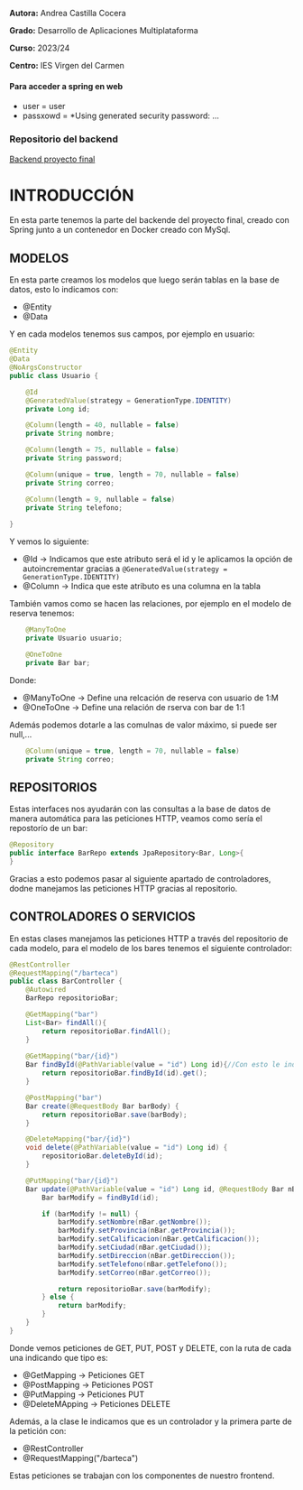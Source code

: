 **Autora:** Andrea Castilla Cocera

**Grado:** Desarrollo de Aplicaciones Multiplataforma

**Curso:** 2023/24

**Centro:** IES Virgen del Carmen

#### Para acceder a spring en web

- user = user
- passxowd = *Using generated security password: ...

### Repositorio del backend

[Backend proyecto final](https://github.com/acascoc098/project-backend.git)

# INTRODUCCIÓN

En esta parte tenemos la parte del backende del proyecto final, creado con Spring junto a un contenedor en Docker creado con MySql.

## MODELOS

En esta parte creamos los modelos que luego serán tablas en la base de datos, esto lo indicamos con:

- @Entity
- @Data

Y en cada modelos tenemos sus campos, por ejemplo en usuario:

``` java
@Entity
@Data
@NoArgsConstructor
public class Usuario {

    @Id
    @GeneratedValue(strategy = GenerationType.IDENTITY)
    private Long id;

    @Column(length = 40, nullable = false)
    private String nombre;

    @Column(length = 75, nullable = false)
    private String password;

    @Column(unique = true, length = 70, nullable = false)
    private String correo;

    @Column(length = 9, nullable = false)
    private String telefono;
  
}
```

Y vemos lo siguiente:
- @Id -> Indicamos que este atributo será el id y le aplicamos la opción de autoincrementar gracias a `@GeneratedValue(strategy = GenerationType.IDENTITY)`
- @Column -> Indica que este atributo es una columna en la tabla

También vamos como se hacen las relaciones, por ejemplo en el modelo de reserva tenemos:

```java
    @ManyToOne
    private Usuario usuario;

    @OneToOne
    private Bar bar;
```

Donde:

- @ManyToOne -> Define una relcación de reserva con usuario de 1:M
- @OneToOne -> Define una relación de rserva con bar de 1:1

Además podemos dotarle a las comulnas de valor máximo, si puede ser null,...

```java
    @Column(unique = true, length = 70, nullable = false)
    private String correo;
```

## REPOSITORIOS

Estas interfaces nos ayudarán con las consultas a la base de datos de manera automática para las peticiones HTTP, veamos como sería el repostorío de un bar:

```java
@Repository
public interface BarRepo extends JpaRepository<Bar, Long>{
}
```

Gracias a esto podemos pasar al siguiente apartado de controladores, dodne manejamos las peticiones HTTP gracias al repositorio.

## CONTROLADORES O SERVICIOS

En estas clases manejamos las peticiones HTTP a través del repositorio de cada modelo, para el modelo de los bares tenemos el siguiente controlador:

```java
@RestController
@RequestMapping("/barteca")
public class BarController {
    @Autowired
    BarRepo repositorioBar;

    @GetMapping("bar")
    List<Bar> findAll(){
        return repositorioBar.findAll();
    }
    
    @GetMapping("bar/{id}")
    Bar findById(@PathVariable(value = "id") Long id){//Con esto le indicamos el parámetro necesario para la consulta
        return repositorioBar.findById(id).get();
    }

    @PostMapping("bar")
    Bar create(@RequestBody Bar barBody) {
        return repositorioBar.save(barBody);
    }

    @DeleteMapping("bar/{id}")
    void delete(@PathVariable(value = "id") Long id) {
        repositorioBar.deleteById(id);
    }

    @PutMapping("bar/{id}")
    Bar update(@PathVariable(value = "id") Long id, @RequestBody Bar nBar) {
        Bar barModify = findById(id);

        if (barModify != null) {
            barModify.setNombre(nBar.getNombre());
            barModify.setProvincia(nBar.getProvincia());
            barModify.setCalificacion(nBar.getCalificacion());
            barModify.setCiudad(nBar.getCiudad());
            barModify.setDireccion(nBar.getDireccion());
            barModify.setTelefono(nBar.getTelefono());
            barModify.setCorreo(nBar.getCorreo());

            return repositorioBar.save(barModify);
        } else {
            return barModify;
        }
    }
}
```

Donde vemos peticiones de GET, PUT, POST y DELETE, con la ruta de cada una indicando que tipo es:

- @GetMapping -> Peticiones GET
- @PostMapping -> Peticiones POST
- @PutMapping -> Peticiones PUT
- @DeleteMApping -> Peticiones DELETE

Además, a la clase le indicamos que es un controlador y la primera parte de la petición con:

- @RestController
- @RequestMapping("/barteca")

Estas peticiones se trabajan con los componentes de nuestro frontend.
